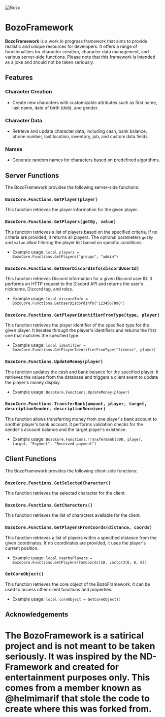 
![Bozo](https://github.com/TheStoicBear/bozo-core/assets/112611821/8f8f1c5e-7750-4250-a08e-1262010f48a1)


# BozoFramework

**BozoFramework** is a work in progress framework that aims to provide realistic and unique resources for developers. It offers a range of functionalities for character creation, character data management, and various server-side functions. Please note that this framework is intended as a joke and should not be taken seriously.

## Features

### Character Creation

- Create new characters with customizable attributes such as first name, last name, date of birth (dob), and gender.

### Character Data

- Retrieve and update character data, including cash, bank balance, phone number, last location, inventory, job, and custom data fields.

### Names

- Generate random names for characters based on predefined algorithms.

## Server Functions

The BozoFramework provides the following server-side functions:

### `BozoCore.Functions.GetPlayer(player)`

This function retrieves the player information for the given player.

### `BozoCore.Functions.GetPlayers(getBy, value)`

This function retrieves a list of players based on the specified criteria. If no criteria are provided, it returns all players. The optional parameters `getBy` and `value` allow filtering the player list based on specific conditions.

- Example usage: `local players = BozoCore.Functions.GetPlayers("groups", "admin")`

### `BozoCore.Functions.GetUserDiscordInfo(discordUserId)`

This function retrieves Discord information for a given Discord user ID. It performs an HTTP request to the Discord API and returns the user's nickname, Discord tag, and roles.

- Example usage: `local discordInfo = BozoCore.Functions.GetUserDiscordInfo("1234567890")`

### `BozoCore.Functions.GetPlayerIdentifierFromType(type, player)`

This function retrieves the player identifier of the specified type for the given player. It iterates through the player's identifiers and returns the first one that matches the specified type.

- Example usage: `local identifier = BozoCore.Functions.GetPlayerIdentifierFromType("license", player)`

### `BozoCore.Functions.UpdateMoney(player)`

This function updates the cash and bank balance for the specified player. It retrieves the values from the database and triggers a client event to update the player's money display.

- Example usage: `BozoCore.Functions.UpdateMoney(player)`

### `BozoCore.Functions.TransferBank(amount, player, target, descriptionSender, descriptionReceiver)`

This function allows transferring money from one player's bank account to another player's bank account. It performs validation checks for the sender's account balance and the target player's existence.

- Example usage: `BozoCore.Functions.TransferBank(500, player, target, "Payment", "Received payment")`

## Client Functions

The BozoFramework provides the following client-side functions:

### `BozoCore.Functions.GetSelectedCharacter()`

This function retrieves the selected character for the client.

### `BozoCore.Functions.GetCharacters()`

This function retrieves the list of characters available for the client.

### `BozoCore.Functions.GetPlayersFromCoords(distance, coords)`

This function retrieves a list of players within a specified distance from the given coordinates. If no coordinates are provided, it uses the player's current position.

- Example usage: `local nearbyPlayers = BozoCore.Functions.GetPlayersFromCoords(10, vector3(0, 0, 0))`

### `GetCoreObject()`

This function retrieves the core object of the BozoFramework. It can be used to access other client functions and properties.

- Example usage: `local coreObject = GetCoreObject()`

## Acknowledgements



# The BozoFramework is a satirical project and is not meant to be taken seriously. It was inspired by the ND-Framework and created for entertainment purposes only. This comes from a member known as @helmimarif that stole the code to create where this was forked from.

